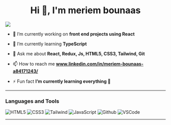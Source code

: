 <h1 align="center">Hi 👋, I'm meriem bounaas</h1>

![](https://readme-typing-svg.herokuapp.com?font=Sriracha&color=D2D86E&lines=I'm+a+Front+-end+Developer)

- 🔭 I’m currently working on **front end projects using React**

- 🌱 I’m currently learning **TypeScript**

- 💬 Ask me about **React, Redux, Js, HTML5, CSS3, Tailwind, Git**

- 📫 How to reach me **www.linkedin.com/in/meriem-bounaas-a84171243/**

- ⚡ Fun fact **I’m currently learning everything 🤣**

---

<h3 align="left">Languages and Tools</h3>

![HTML5](https://img.shields.io/badge/HTML5-E34F26?style=for-the-badge&logo=html5&logoColor=white)
![CSS3](https://img.shields.io/badge/CSS3-1572B6?style=for-the-badge&logo=css3&logoColor=white)
![Tailwind](https://img.shields.io/badge/Tailwind_CSS-38B2AC?style=for-the-badge&logo=tailwind-css&logoColor=white)
![JavaScript](https://img.shields.io/badge/JavaScript-F7DF1E?style=for-the-badge&logo=javascript&logoColor=black)
![Github](https://img.shields.io/badge/GitHub-100000?style=for-the-badge&logo=github&logoColor=white)
![VSCode](https://img.shields.io/badge/-Visual%20Studio%20Code-0078d7?style=for-the-badge&logo=visualstudiocode&logoColor=white)


  
  
  ---


<br/>
<br/>
